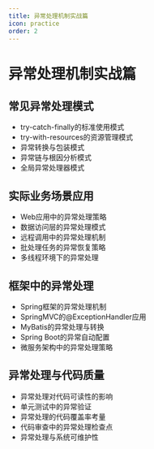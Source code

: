 ```yaml
---
title: 异常处理机制实战篇
icon: practice
order: 2
---
```


# 异常处理机制实战篇

## 常见异常处理模式

- try-catch-finally的标准使用模式
- try-with-resources的资源管理模式
- 异常转换与包装模式
- 异常链与根因分析模式
- 全局异常处理器模式

## 实际业务场景应用

- Web应用中的异常处理策略
- 数据访问层的异常处理模式
- 远程调用中的异常处理机制
- 批处理任务的异常恢复策略
- 多线程环境下的异常处理

## 框架中的异常处理

- Spring框架的异常处理机制
- SpringMVC的@ExceptionHandler应用
- MyBatis的异常处理与转换
- Spring Boot的异常自动配置
- 微服务架构中的异常处理策略

## 异常处理与代码质量

- 异常处理对代码可读性的影响
- 单元测试中的异常验证
- 异常处理的代码覆盖率考量
- 代码审查中的异常处理检查点
- 异常处理与系统可维护性
